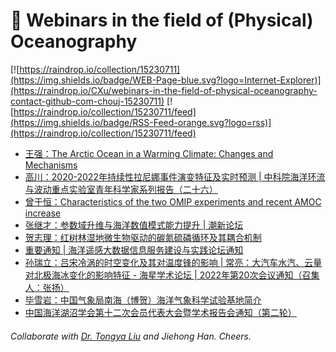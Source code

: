 # 🌊 Webinars in the field of (Physical) Oceanography

[![https://raindrop.io/collection/15230711](https://img.shields.io/badge/WEB-Page-blue.svg?logo=Internet-Explorer)](https://raindrop.io/CXu/webinars-in-the-field-of-physical-oceanography-contact-github-com-chouj-15230711) [![https://raindrop.io/collection/15230711/feed](https://img.shields.io/badge/RSS-Feed-orange.svg?logo=rss)](https://raindrop.io/collection/15230711/feed)

<!-- BLOG-POST-LIST:START -->
- [王强：The Arctic Ocean in a Warming Climate: Changes and Mechanisms](https://www.koushare.com/lives/room/074678)
- [高川：2020-2022年持续性拉尼娜事件演变特征及实时预测 | 中科院海洋环流与波动重点实验室青年科学家系列报告（二十六）](https://mp.weixin.qq.com/s/n-GoIQI-OwjhmIKXPNbCbA)
- [曾于恒：Characteristics of the two OMIP experiments and recent AMOC increase](https://mp.weixin.qq.com/s/Lp-yf9JPGVBQmNwpfIZ6tQ)
- [张继才：参数域升维与海洋数值模式能力提升 | 潮新论坛](https://mp.weixin.qq.com/s/D6MsvtZq8xFYfwbgIDSpKQ)
- [贺志理：红树林湿地微生物驱动的碳氮硫磷循环及其耦合机制](https://mp.weixin.qq.com/s/XmN-Z2ROHbh7vLRCyVQLzw)
- [重要通知 | 海洋遥感大数据信息服务建设与实践论坛通知](https://mp.weixin.qq.com/s/4RATbBZBRqImoibnDf85Yg)
- [孙瑞立：吕宋冷涡的时空变化及其对温度锋的影响 | 常亮：大汽车水汽、云量对北极海冰变化的影响特征 - 海星学术论坛 | 2022年第20次会议通知（召集人：张扬）](https://mp.weixin.qq.com/s/jzOAY0D1QNl4BA3eDJgUoA)
- [毕雪岩：中国气象局南海（博贺）海洋气象科学试验基地简介](https://meeting.tencent.com/dm/kBltfG3vu1fm)
- [中国海洋湖沼学会第十二次会员代表大会暨学术报告会通知（第二轮）](https://mp.weixin.qq.com/s/0Kdlw0YNDudmlbFr_HOFhQ)
<!-- BLOG-POST-LIST:END -->

###### Collaborate with [Dr. Tongya Liu](https://liutongya.github.io/) and Jiehong Han. Cheers.
